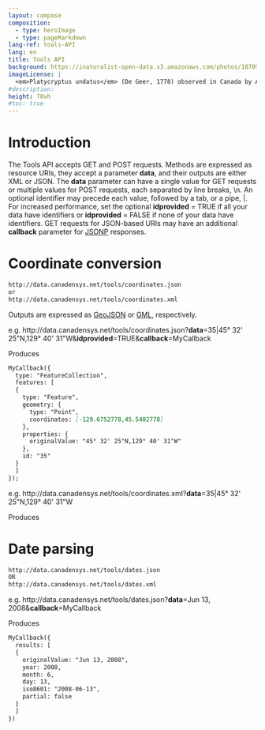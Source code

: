 ```yaml
---
layout: compose
composition:
  - type: heroImage
  - type: pageMarkdown
lang-ref: tools-API
lang: en
title: Tools API
background: https://inaturalist-open-data.s3.amazonaws.com/photos/187091455/original.jpeg
imageLicense: |
  <em>Platycryptus undatus</em> (De Geer, 1778) observed in Canada by Alex via [iNaturalist](https://www.gbif.org/occurrence/3760275367)
#description:
height: 70vh
#toc: true
---
```


# Introduction

The Tools API accepts GET and POST requests. Methods are expressed as resource URIs, they accept a parameter **data**, and their outputs are either XML or JSON. The **data** parameter can have a single value for GET requests or multiple values for POST requests, each separated by line breaks, \n. An optional identifier may precede each value, followed by a tab, or a pipe, \|. For increased performance, set the optional **idprovided** = TRUE if all your data have identifiers or **idprovided** = FALSE if none of your data have identifiers. GET requests for JSON-based URIs may have an additional **callback** parameter for [JSONP](https://en.wikipedia.org/wiki/JSONP) responses.

# Coordinate conversion

```md
http://data.canadensys.net/tools/coordinates.json
or
http://data.canadensys.net/tools/coordinates.xml
``` 

Outputs are expressed as [GeoJSON](https://geojson.org/) or [GML](https://en.wikipedia.org/wiki/Geography_Markup_Language), respectively. 

e.g. ht<span>tp://data.canadensys.net/tools/coordinates.json?**data**=35|45° 32' 25"N,129° 40' 31"W&**idprovided**=TRUE&**callback**=MyCallback 

Produces 

```md
MyCallback({
  type: "FeatureCollection",
  features: [
  {
    type: "Feature",
    geometry: {
      type: "Point",
      coordinates: [-129.6752778,45.5402778]
    },
    properties: {
      originalValue: "45° 32' 25"N,129° 40' 31"W"
    },
    id: "35"
  }
  ]
});
``` 

e.g. ht<span>tp://data.canadensys.net/tools/coordinates.xml?**data**=35|45° 32' 25"N,129° 40' 31"W 

Produces 

# Date parsing

```md
http://data.canadensys.net/tools/dates.json
OR
http://data.canadensys.net/tools/dates.xml
``` 

e.g. ht<span>tp://data.canadensys.net/tools/dates.json?**data**=Jun 13, 2008&**callback**=MyCallback 

Produces 

```md
MyCallback({
  results: [
  {
    originalValue: "Jun 13, 2008",
    year: 2008,
    month: 6,
    day: 13,
    iso8601: "2008-06-13",
    partial: false
  }
  ]
})
```
